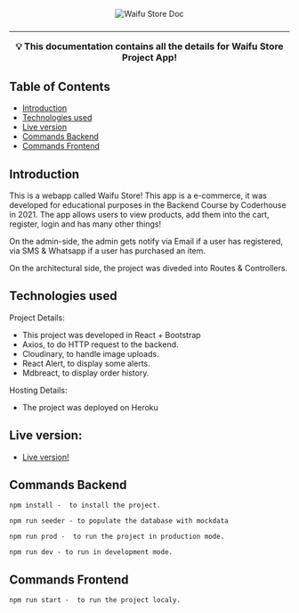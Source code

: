 <p align="center">
 <img src="https://i.imgur.com/L2hRhqf.png" alt="Waifu Store Doc"></a>
</p>

<h3 align="center"Waifu Store!</h3>


---

<p align = "center">💡 This documentation contains all the details for Waifu Store Project App! </p>


## Table of Contents

- [Introduction](#introduction)
- [Technologies used](#tech_used)
- [Live version](#live)
- [Commands Backend](#cmds)
- [Commands Frontend](#cmdsF)

## Introduction <a name = "introduction"></a>

This is a webapp called Waifu Store! This app is a e-commerce, it was developed for educational purposes in the Backend Course by Coderhouse in 2021.
The app allows users to view products, add them into the cart, register, login and has many other things!

On the admin-side, the admin gets notify via Email if a user has registered, via SMS & Whatsapp if a user has purchased an item.

On the architectural side, the project was diveded into Routes & Controllers. 

## Technologies used <a name = "tech_used"></a>

Project Details:

- This project was developed in React + Bootstrap 
- Axios, to do HTTP request to the backend.
- Cloudinary, to handle image uploads.
- React Alert, to display some alerts.
- Mdbreact, to display order history.

Hosting Details:
- The project was deployed on Heroku

## Live version: <a name = "live"></a>

  - [Live version!](https://waifu-store-coderhouse-project.herokuapp.com/)

## Commands Backend <a name = "cmds"></a>


```
npm install -  to install the project.
```

```
npm run seeder - to populate the database with mockdata
```

```
npm run prod -  to run the project in production mode.
```

```
npm run dev - to run in development mode.
```

## Commands Frontend <a name = "cmdsF"></a>

```
npm run start -  to run the project localy.
```
